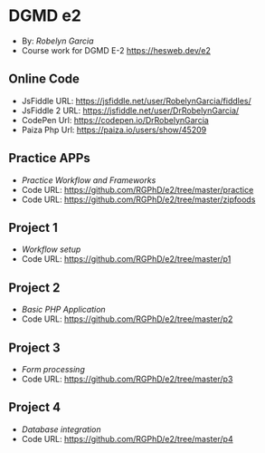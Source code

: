 # DGMD e2
+ By: *Robelyn Garcia*
+ Course work for DGMD E-2
<https://hesweb.dev/e2>

## Online Code
+ JsFiddle URL: <https://jsfiddle.net/user/RobelynGarcia/fiddles/>
+ JsFiddle 2 URL: <https://jsfiddle.net/user/DrRobelynGarcia/>
+ CodePen Url: <https://codepen.io/DrRobelynGarcia>
+ Paiza Php Url: <https://paiza.io/users/show/45209>

## Practice APPs
+ *Practice Workflow and Frameworks*
+ Code URL: <https://github.com/RGPhD/e2/tree/master/practice>
+ Code URL: <https://github.com/RGPhD/e2/tree/master/zipfoods>

## Project 1
+ *Workflow setup*
+ Code URL: <https://github.com/RGPhD/e2/tree/master/p1>

## Project 2
+ *Basic PHP Application*
+ Code URL: <https://github.com/RGPhD/e2/tree/master/p2>

## Project 3
+ *Form processing*
+ Code URL: <https://github.com/RGPhD/e2/tree/master/p3>

## Project 4
+ *Database integration*
+ Code URL: <https://github.com/RGPhD/e2/tree/master/p4>
